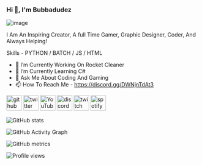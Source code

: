 ### Hi 👋, I'm Bubbadudez

![image](Logo.gif)

I Am An Inspiring Creator, A full Time Gamer, Graphic Designer, Coder, And Always Helping!

Skills - PYTHON / BATCH / JS / HTML

- 🔭 I’m Currently Working On Rocket Cleaner 
- 🌱 I’m Currently Learning C# 
- 💬 Ask Me About Coding And Gaming 
- 📫 How To Reach Me - https://discord.gg/DWNjnTdAt3 

[<img src='https://cdn.jsdelivr.net/npm/simple-icons@3.0.1/icons/github.svg' alt='github' height='40'>](https://github.com/Bubbadudez)  [<img src='https://cdn.jsdelivr.net/npm/simple-icons@3.0.1/icons/twitter.svg' alt='twitter' height='40'>](https://twitter.com/Bubbadudez)  [<img src='https://cdn.jsdelivr.net/npm/simple-icons@3.0.1/icons/youtube.svg' alt='YouTube' height='40'>](https://www.youtube.com/channel/UC7l-NZOqWCZUcdZewSU1Y7Q)  [<img src='https://cdn.jsdelivr.net/npm/simple-icons@3.0.1/icons/discord.svg' alt='discord' height='40'>](https://discord.gg/DWNjnTdAt3)  [<img src='https://cdn.jsdelivr.net/npm/simple-icons@3.0.1/icons/twitch.svg' alt='twitch' height='40'>](https://www.twitch.tv/Bubbadudez)  [<img src='https://cdn.jsdelivr.net/npm/simple-icons@3.0.1/icons/spotify.svg' alt='spotify' height='40'>](https://open.spotify.com/user/bubbadudez)  

![GitHub stats](https://github-readme-stats.vercel.app/api?username=Bubbadudez&show_icons=true)  

![GitHub Activity Graph](https://activity-graph.herokuapp.com/graph?username=Bubbadudez)  

![GitHub metrics](https://metrics.lecoq.io/Bubbadudez)  

![Profile views](https://gpvc.arturio.dev/Bubbadudez)  
